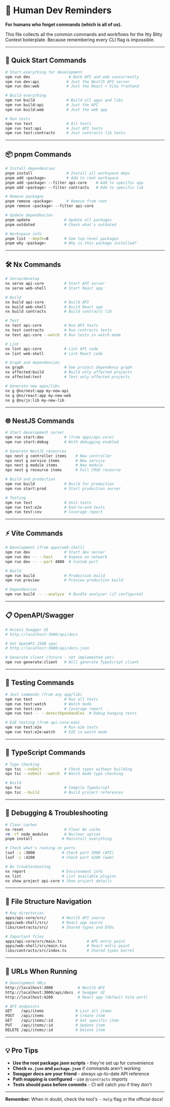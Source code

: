 # 🧠 Human Dev Reminders

**For humans who forget commands (which is all of us).**

This file collects all the common commands and workflows for the Itty Bitty Context boilerplate. Because remembering every CLI flag is impossible.

---

## 🚀 Quick Start Commands

```bash
# Start everything for development
npm run dev                 # Both API and web concurrently
npm run dev:api            # Just the NestJS API server
npm run dev:web            # Just the React + Vite frontend

# Build everything
npm run build              # Build all apps and libs
npm run build:api          # Just the API
npm run build:web          # Just the web app

# Run tests
npm run test               # All tests
npm run test:api           # Just API tests
npm run test:contracts     # Just contracts lib tests
```

---

## 📦 pnpm Commands

```bash
# Install dependencies
pnpm install               # Install all workspace deps
pnpm add <package>         # Add to root workspace
pnpm add <package> --filter api-core    # Add to specific app
pnpm add <package> --filter contracts   # Add to specific lib

# Remove packages
pnpm remove <package>      # Remove from root
pnpm remove <package> --filter api-core

# Update dependencies
pnpm update               # Update all packages
pnpm outdated             # Check what's outdated

# Workspace info
pnpm list --depth=0       # See top-level packages
pnpm why <package>        # Why is this package installed?
```

---

## 🛠️ Nx Commands

```bash
# Serve/develop
nx serve api-core         # Start API server
nx serve web-shell        # Start React app

# Build
nx build api-core         # Build API
nx build web-shell        # Build React app
nx build contracts        # Build contracts lib

# Test
nx test api-core          # Run API tests
nx test contracts         # Run contracts tests
nx test api-core --watch  # Run tests in watch mode

# Lint
nx lint api-core          # Lint API code
nx lint web-shell         # Lint React code

# Graph and dependencies
nx graph                  # See project dependency graph
nx affected:build         # Build only affected projects
nx affected:test          # Test only affected projects

# Generate new apps/libs
nx g @nx/nest:app my-new-api
nx g @nx/react:app my-new-web
nx g @nx/js:lib my-new-lib
```

---

## 🌐 NestJS Commands

```bash
# Start development server
npm run start:dev         # (from apps/api-core)
npm run start:debug       # With debugging enabled

# Generate NestJS resources
npx nest g controller items    # New controller
npx nest g service items       # New service
npx nest g module items        # New module
npx nest g resource items      # Full CRUD resource

# Build and production
npm run build             # Build for production
npm run start:prod        # Start production server

# Testing
npm run test              # Unit tests
npm run test:e2e          # End-to-end tests
npm run test:cov          # Coverage report
```

---

## ⚡ Vite Commands

```bash
# Development (from apps/web-shell)
npm run dev               # Start dev server
npm run dev -- --host     # Expose on network
npm run dev -- --port 4000  # Custom port

# Build
npm run build             # Production build
npm run preview           # Preview production build

# Dependencies
npm run build -- --analyze  # Bundle analyzer (if configured)
```

---

## 📋 OpenAPI/Swagger

```bash
# Access Swagger UI
# http://localhost:3000/api/docs

# Get OpenAPI JSON spec
# http://localhost:3000/api/docs-json

# Generate client (future - not implemented yet)
npm run generate:client   # Will generate TypeScript client
```

---

## 🧪 Testing Commands

```bash
# Jest commands (from any app/lib)
npm run test              # Run all tests
npm run test:watch        # Watch mode
npm run test:cov          # Coverage report
npm run test -- --detectOpenHandles  # Debug hanging tests

# E2E testing (from api-core-e2e)
npm run test:e2e          # Run e2e tests
npm run test:e2e:watch    # E2E in watch mode
```

---

## 🔧 TypeScript Commands

```bash
# Type checking
npx tsc --noEmit          # Check types without building
npx tsc --noEmit --watch  # Watch mode type checking

# Build
npx tsc                   # Compile TypeScript
npx tsc --build           # Build project references
```

---

## 🐛 Debugging & Troubleshooting

```bash
# Clear caches
nx reset                  # Clear Nx cache
rm -rf node_modules       # Nuclear option
pnpm install             # Reinstall everything

# Check what's running on ports
lsof -i :3000            # Check port 3000 (API)
lsof -i :4200            # Check port 4200 (web)

# Nx troubleshooting
nx report                # Environment info
nx list                  # List available plugins
nx show project api-core # Show project details
```

---

## 📂 File Structure Navigation

```bash
# Key directories
apps/api-core/src/       # NestJS API source
apps/web-shell/src/      # React app source
libs/contracts/src/      # Shared types and DTOs

# Important files
apps/api-core/src/main.ts           # API entry point
apps/web-shell/src/main.tsx         # React entry point
libs/contracts/src/index.ts         # Shared types barrel
```

---

## 🔗 URLs When Running

```bash
# Development URLs
http://localhost:3000           # NestJS API
http://localhost:3000/api/docs  # Swagger UI
http://localhost:4200           # React app (default Vite port)

# API endpoints
GET    /api/items              # List all items
POST   /api/items              # Create item
GET    /api/items/:id          # Get specific item
PUT    /api/items/:id          # Update item
DELETE /api/items/:id          # Delete item
```

---

## 💡 Pro Tips

- **Use the root package.json scripts** - they're set up for convenience
- **Check `nx.json` and `package.json`** if commands aren't working
- **Swagger docs are your friend** - always up-to-date API reference
- **Path mapping is configured** - use `@/contracts` imports
- **Tests should pass before commits** - CI will catch you if they don't

---

**Remember**: When in doubt, check the tool's `--help` flag or the official docs!

